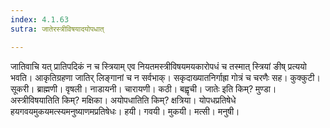 ```yaml
---
index: 4.1.63
sutra: जातेरस्त्रीविषयादयोपधात्

---
```

जातिवाचि यत् प्रातिपदिकं न च स्त्रियाम् एव नियतमस्त्रीविषयमयकारोपधं च तस्मात् स्त्रियां ङीष् प्रत्ययो भवति। आकृतिग्रहणा जातिर् लिङ्गानां च न सर्वभाक्। सकृदाख्यातनिर्गाह्रा गोत्रं च चरणैः सह। कुक्कुटी। सूकरी। ब्राह्मणी। वृषली। नाडायनी। चारायणी। कठी। बह्वृची। जातेः इति किम्? मुण्डा। अस्त्रीविषयातिति किम्? मक्षिका। अयोपधातिति किम्? क्षत्रिया। योपधप्रतिषेधे हयगवयमुकयमत्स्यमनुष्याणमप्रतिषेधः। हयी। गवयी। मुकयी। मत्सी। मनुषी।